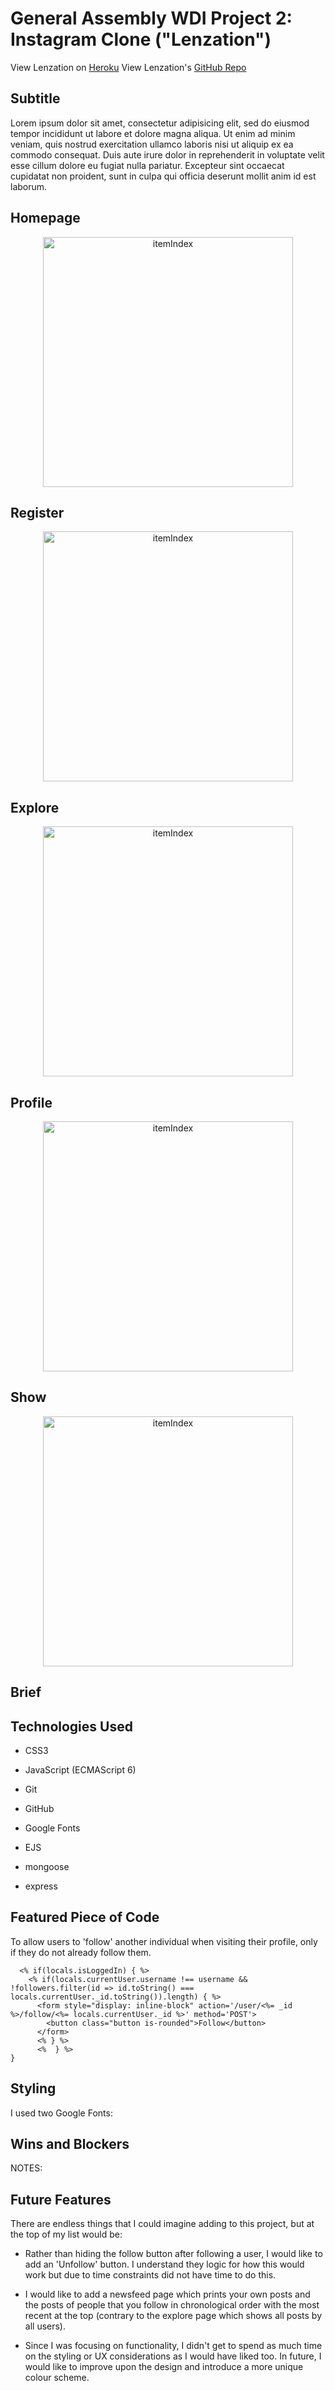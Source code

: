 # General Assembly WDI Project 2: Instagram Clone ("Lenzation")

View Lenzation on [Heroku](https://offtherail.herokuapp.com/)
View Lenzation's [GitHub Repo](https://github.com/indiaderrick/wdi-project-two)

## Subtitle

Lorem ipsum dolor sit amet, consectetur adipisicing elit, sed do eiusmod tempor incididunt ut labore et dolore magna aliqua. Ut enim ad minim veniam, quis nostrud exercitation ullamco laboris nisi ut aliquip ex ea commodo consequat. Duis aute irure dolor in reprehenderit in voluptate velit esse cillum dolore eu fugiat nulla pariatur. Excepteur sint occaecat cupidatat non proident, sunt in culpa qui officia deserunt mollit anim id est laborum.


## Homepage

<p align="center">
  <img height=400 alt="itemIndex" src="./screenshots/home.png">
</p>

## Register

<p align="center">
  <img height=400 alt="itemIndex" src="./screenshots/Register.png">
</p>

## Explore

<p align="center">
  <img height=400 alt="itemIndex" src="./screenshots/Explore.png">
</p>

## Profile


<p align="center">
  <img height=400 alt="itemIndex" src="./screenshots/Profile.png">
</p>

## Show

<p align="center">
  <img height=400 alt="itemIndex" src="./screenshots/Show.png">
</p>

## Brief



## Technologies Used

* CSS3

* JavaScript (ECMAScript 6)

* Git

* GitHub

* Google Fonts

* EJS

* mongoose

* express


## Featured Piece of Code

To allow users to 'follow' another individual when visiting their profile, only if they do not already follow them.
```[javascript]
  <% if(locals.isLoggedIn) { %>
    <% if(locals.currentUser.username !== username && !followers.filter(id => id.toString() === locals.currentUser._id.toString()).length) { %>
      <form style="display: inline-block" action='/user/<%= _id %>/follow/<%= locals.currentUser._id %>' method='POST'>
        <button class="button is-rounded">Follow</button>
      </form>
      <% } %>
      <%  } %>
}
```

## Styling

I used two Google Fonts:  

## Wins and Blockers

NOTES:

## Future Features

There are endless things that I could imagine adding to this project, but at the top of my list would be:

  - Rather than hiding the follow button after following a user, I would like to add an 'Unfollow' button. I understand they logic for how this would work but due to time constraints did not have time to do this.

  - I would like to add a newsfeed page which prints your own posts and the posts of  people that you follow in chronological order with the most recent at the top (contrary to the explore page which shows all posts by all users).

  - Since I was focusing on functionality, I didn't get to spend as much time on the styling or UX considerations as I would have liked too. In future, I would like to improve upon the design and introduce a more unique colour scheme.
